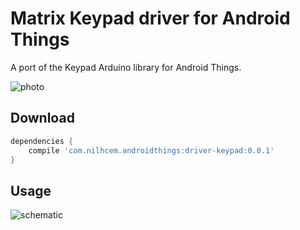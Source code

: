 # Matrix Keypad driver for Android Things

A port of the Keypad Arduino library for Android Things.

![photo][]

## Download

```groovy
dependencies {
    compile 'com.nilhcem.androidthings:driver-keypad:0.0.1'
}
```

## Usage

![schematic][]

[photo]: TODO
[schematic]: TODO
